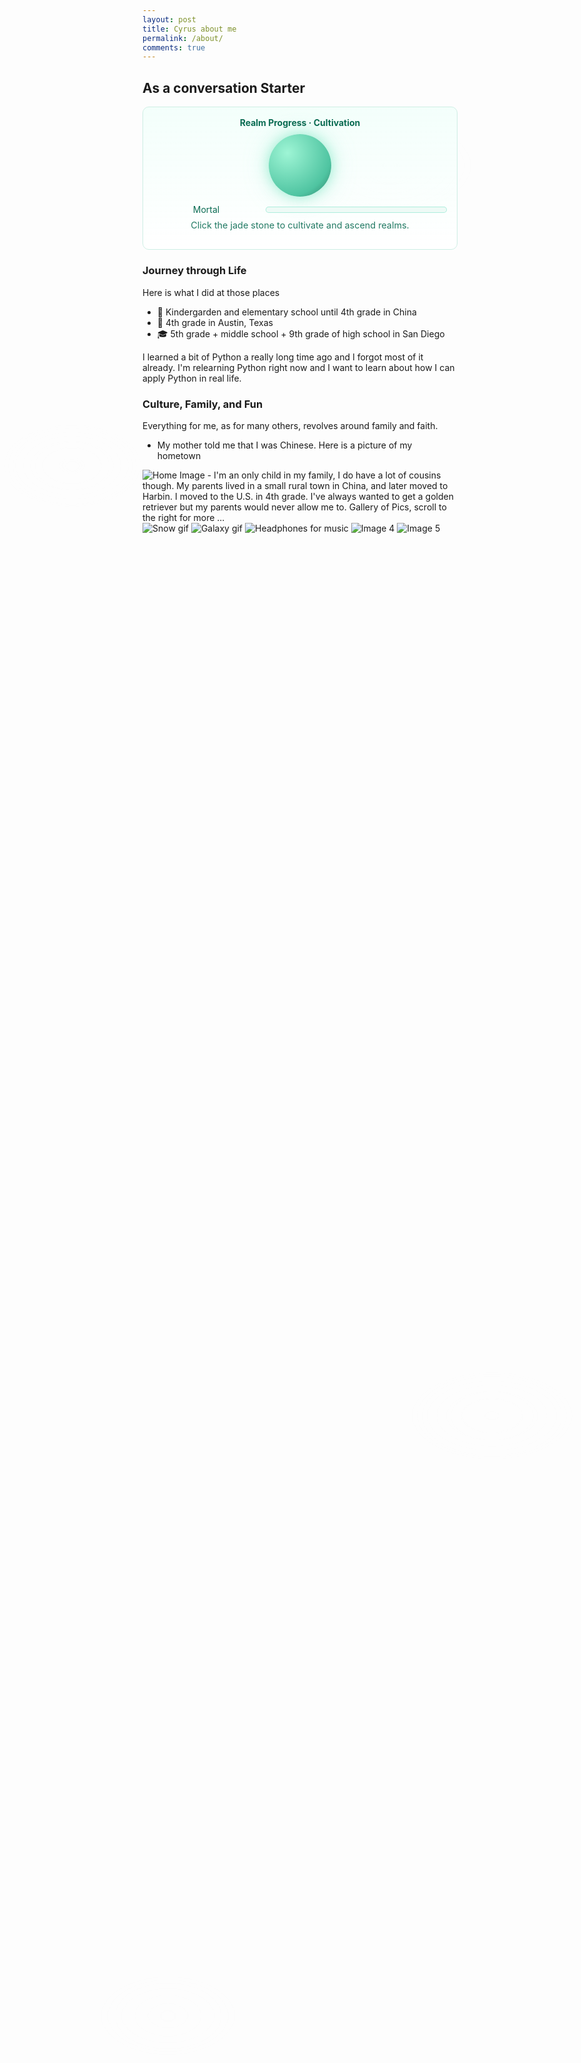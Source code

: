 ```yaml
---
layout: post
title: Cyrus about me
permalink: /about/
comments: true
---
```

<link href="https://fonts.googleapis.com/css2?family=Noto+Serif+SC:wght@700;900&family=Zhi+Mang+Xing&display=swap" rel="stylesheet">


## As a conversation Starter


<!--
Here are some places I lived in.
Harbin, China.
Austin, Texas.
San Diego, California.
-->


<!-- Fog overlay (non-interactive) -->
<div class="fog" aria-hidden="true">
  <div class="fog-layer l1"></div>
  <div class="fog-layer l2"></div>
  <div class="fog-layer l3"></div>
</div>


<style>
/* --- Gentle drifting fog --- */
.fog{ position:fixed; inset:0; pointer-events:none; z-index:0; }
.fog-layer{
  position:fixed; inset:0; pointer-events:none;
  opacity:.22; filter: blur(10px) saturate(1.05);
  background:
    radial-gradient(220px 130px at 12% 20%, rgba(255,255,255,.11), transparent 60%),
    radial-gradient(280px 160px at 65% 8%,  rgba(255,255,255,.08), transparent 60%),
    radial-gradient(260px 140px at 82% 58%, rgba(255,255,255,.10), transparent 60%),
    radial-gradient(240px 140px at 28% 82%, rgba(255,255,255,.07), transparent 60%);
  animation: fogSlide 120s linear infinite, fogBob 20s ease-in-out infinite alternate;
  mix-blend-mode: normal;
}
.fog-layer.l2{ opacity:.18; filter: blur(16px); animation-duration: 160s, 28s; transform: scale(1.05); }
.fog-layer.l3{ opacity:.14; filter: blur(20px); animation-duration: 220s, 36s; transform: scale(1.1); }


@keyframes fogSlide { 0%{transform:translateX(-6%)} 50%{transform:translateX(6%)} 100%{transform:translateX(-6%)} }
@keyframes fogBob   { 0%{transform:translateY(0)} 100%{transform:translateY(-2%)} }


/* ensure content sits above fog */
.cultivation-platform, h2, h3, p, img { position: relative; z-index: 1; }


/* --- Cultivation platform + jade styles --- */
.jade-card{
  border: 1.5px solid #cdeee4;
  border-radius: 10px;
  padding: 12px;
  background: linear-gradient(180deg, rgba(240,255,250,.8), rgba(255,255,255,.7));
}
.cultivation-platform{ text-align:center; padding:16px; }


/* glowing jade stone */
#jade-stone{
  width:100px; height:100px; margin:0 auto; border-radius:50%;
  background: radial-gradient(circle at 30% 30%, #9ef5d5, #4fc4a1 70%, #2a7a63 100%);
  box-shadow: 0 0 20px rgba(134,232,200,.7), 0 0 40px rgba(134,232,200,.4);
  cursor:pointer; transition: transform .2s ease, box-shadow .3s ease;
}
#jade-stone:hover{ transform: scale(1.08); box-shadow: 0 0 30px rgba(134,232,200,.9), 0 0 60px rgba(134,232,200,.6); }


/* flash effect when cultivating */
.cultivate-flash { animation: flashJade .6s ease; }
@keyframes flashJade {
  0%{ box-shadow: 0 0 0 rgba(134,232,200,0); }
  40%{ box-shadow: 0 0 18px rgba(134,232,200,.75); }
  100%{ box-shadow: 0 0 0 rgba(134,232,200,0); }
}
</style>


<!-- Cultivation Platform -->
<div class="cultivation-platform jade-card" id="cultivation-card">
  <div style="font-weight:700; color:#0a6b52; margin-bottom:10px; text-align:center;">
    Realm Progress · Cultivation
  </div>


  <!-- glowing jade stone -->
  <div id="jade-stone"></div>


  <!-- realm + bar -->
  <div style="display:flex; align-items:center; gap:10px; margin-top:12px;">
    <div id="realm-label" style="min-width:170px; color:#0a6b52;">Mortal</div>
    <div style="flex:1; height:10px; border-radius:999px; background:#eefaf6; box-shadow: inset 0 0 0 1px #aeeedd;">
      <div id="realm-bar" style="height:10px; width:0%; border-radius:999px; background:linear-gradient(90deg,#86e8c8,#bdf5e5,#e8fff9); transition: width .5s;"></div>
    </div>
  </div>


  <p style="font-size:.9rem; color:#0a6b52; opacity:.9; margin-top:8px; text-align:center;">
    Click the jade stone to cultivate and ascend realms.
  </p>
</div>


<script>
(function(){
  const REALMS = [
    "Mortal",
    "Qi Refinement",
    "Foundation Establishment (Zhuji)",
    "Core Formation (Jindan)",
    "Nascent Soul (Yuanying)",
    "Soul Transformation",
    "Ascension"
  ];
  // clicks needed to advance from the current realm to the next
  const STEPS = [3, 5, 8, 12, 16, 20];


  const KEY_IDX  = "cultivation_realm_index";
  const KEY_SUB  = "cultivation_realm_sub";


  const stone = document.getElementById('jade-stone');
  const label = document.getElementById('realm-label');
  const bar   = document.getElementById('realm-bar');
  const card  = document.getElementById('cultivation-card');
  if(!stone || !label || !bar || !card) return;


  let idx = parseInt(localStorage.getItem(KEY_IDX) || "0", 10);
  let sub = parseInt(localStorage.getItem(KEY_SUB) || "0", 10);
  idx = isNaN(idx) ? 0 : Math.min(Math.max(idx,0), REALMS.length-1);
  sub = isNaN(sub) ? 0 : Math.max(sub,0);


  function render(){
    if(idx >= REALMS.length-1){
      label.textContent = REALMS[idx] + " · Achieved";
      bar.style.width = "100%";
      return;
    }
    const need = STEPS[idx] || 1;
    const pct = ((idx + (sub/need)) / (REALMS.length-1)) * 100;
    label.textContent = `${REALMS[idx]}  ${sub}/${need}`;
    bar.style.width = pct + "%";
  }


  function cultivate(){
    if(idx >= REALMS.length-1){
      label.textContent = REALMS[idx] + " · Achieved";
      return;
    }
    sub += 1;
    const need = STEPS[idx] || 1;
    if(sub >= need){
      idx += 1;
      sub = 0;
      localStorage.setItem(KEY_IDX, String(idx));
      localStorage.setItem(KEY_SUB, String(sub));
    }else{
      localStorage.setItem(KEY_SUB, String(sub));
    }
    render();
    stone.classList.add('cultivate-flash');
    setTimeout(()=>stone.classList.remove('cultivate-flash'), 550);
  }


  stone.addEventListener('click', cultivate);
  render();
})();
</script>


### Journey through Life


Here is what I did at those places


- 🏫 Kindergarden and elementary school until 4th grade in China
- 🏫 4th grade in Austin, Texas
- 🎓 5th grade + middle school + 9th grade of high school in San Diego


I learned a bit of Python a really long time ago and I forgot most of it already. I'm relearning Python right now and I want to learn about how I can apply Python in real life.


### Culture, Family, and Fun


Everything for me, as for many others, revolves around family and faith.


- My mother told me that I was Chinese.
Here is a picture of my hometown
<img src= "https://www.globaltimes.cn/Portals/0/attachment/2025/2025-02-06/aad5cbd6-92c1-4958-8a55-6f45b07cf2bf.jpeg" alt="Home Image">
- I'm an only child in my family, I do have a lot of cousins though. My parents lived in a small rural town in China, and later moved to Harbin. I moved to the U.S. in 4th grade. I've always wanted to get a golden retriever but my parents would never allow me to.


<comment>
Gallery of Pics, scroll to the right for more ...
</comment>
<div class="image-gallery">
  <img src="https://media1.giphy.com/media/v1.Y2lkPTc5MGI3NjExaDA4N3p5NmZiYzJqZGxlcTI1b2MwaDljYXJpaXcxMjhnMXV5YjI1cCZlcD12MV9pbnRlcm5hbF9naWZfYnlfaWQmY3Q9Zw/BDucPOizdZ5AI/giphy.gif" alt="Snow gif">
  <img src="https://media0.giphy.com/media/v1.Y2lkPTc5MGI3NjExNDVzc3FubzlobjVieXE2YnBnbzE5Nmp6cmx4eGFuNXg0OWg5aGR3cyZlcD12MV9pbnRlcm5hbF9naWZfYnlfaWQmY3Q9Zw/iicDrNGWxHmDrIni6j/giphy.gif" alt="Galaxy gif">
  <img src="https://media4.giphy.com/media/v1.Y2lkPTc5MGI3NjExZThjbHBnMDI5dHIzemsxcjQ3OXU5bWU1enZoMHRlbXQ1OXU5c3c2ayZlcD12MV9pbnRlcm5hbF9naWZfYnlfaWQmY3Q9Zw/gQJyPqc6E4xoc/giphy.gif" alt="Headphones for music">
  <img src="https://media4.giphy.com/media/v1.Y2lkPTc5MGI3NjExZTl6Ynhja2xmeXdjNzBnOGU2dWZjNmtmdzRmc2x2ZW5pNHF0cG9jaiZlcD12MV9pbnRlcm5hbF9naWZfYnlfaWQmY3Q9Zw/myWd3Omj7KToQ/giphy.gif" alt="Image 4">
  <img src="https://ychef.files.bbci.co.uk/1280x720/p04nm71d.jpg" alt="Image 5">
</div>




<script>


  living_in_the_world.forEach(location => {
    const gridItem = document.createElement("div");
    gridItem.className = "grid-item";


    const img = document.createElement("img");
    img.src = http_source + location.flag;
    img.alt = location.flag + " Flag";


    const greeting = document.createElement("p");
    greeting.textContent = location.greeting;


    const description = document.createElement("p");
    description.textContent = location.description;


    gridItem.appendChild(img);
    gridItem.appendChild(greeting);
    gridItem.appendChild(description);


    container.appendChild(gridItem);
  });


  container.addEventListener('click', function(e) {
    if (e.target.tagName === 'IMG') {
      alert(`You clicked the flag of ${e.target.alt.replace(' Flag', '')}! 🌟 Hope you're having a great day!`);
    }
  });


</script>


<script>
(function(){
  const REALMS = [
    "Mortal",
    "Qi Refinement",
    "Foundation Establishment (Zhuji)",
    "Core Formation (Jindan)",
    "Nascent Soul (Yuanying)",
    "Soul Transformation",
    "Ascension"
  ];


  const KEY = "cultivation_realm_index";
  const stone = document.getElementById('jade-stone');
  const label = document.getElementById('realm-label');
  const bar = document.getElementById('realm-bar');
  const card = document.getElementById('cultivation-card');


  if(!stone || !label || !bar || !card) return;


  let idx = parseInt(localStorage.getItem(KEY) || "0", 10);
  if(isNaN(idx) || idx < 0) idx = 0;
  if(idx >= REALMS.length) idx = REALMS.length - 1;


  function render(){
    label.textContent = REALMS[idx];
    const pct = (idx/(REALMS.length-1))*100;
    bar.style.width = pct + "%";
  }


  function cultivate(){
    if(idx < REALMS.length - 1){
      idx++;
      localStorage.setItem(KEY, String(idx));
      render();
      stone.classList.add('cultivate-flash');
      setTimeout(()=>stone.classList.remove('cultivate-flash'), 650);
    } else {
      label.textContent = REALMS[idx] + " · Achieved";
    }
  }


  stone.addEventListener('click', cultivate);


  render();
})();
</script>










